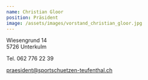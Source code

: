 ```yaml
---
name: Christian Gloor
position: Präsident
image: /assets/images/vorstand_christian_gloor.jpg
---
```


Wiesengrund 14  
5726 Unterkulm 

Tel. 062 776 22 39

praesident@sportschuetzen-teufenthal.ch
